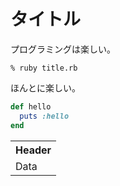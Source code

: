 # タイトル

<!--original
# Title
-->

プログラミングは楽しい。

<!--original
Programming is fun.
-->

    % ruby title.rb

<!--original
    % ruby title.rb
-->

ほんとに楽しい。

<!--original
Really fun.
-->

```ruby
def hello
  puts :hello
end
```

<!--original
```ruby
def hello
  puts :hello
end
```
-->

<!--original
<table>
  <tr><th>Header</th></tr>

  <tr><td>Data</td></tr>
</table>
-->

<table>
  <tr><th>Header</th></tr>

  <tr><td>Data</td></tr>
</table>
